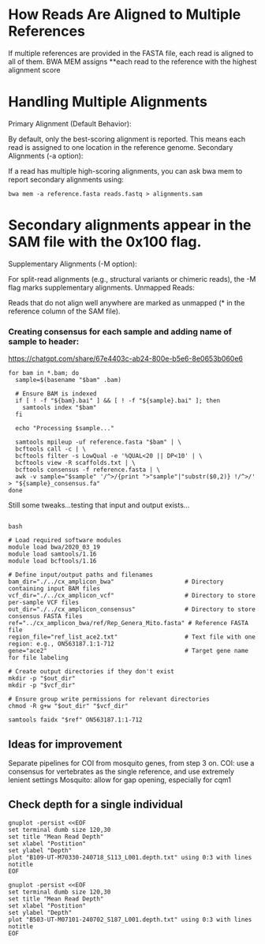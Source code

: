 # How Reads Are Aligned to Multiple References
If multiple references are provided in the FASTA file, each read is aligned to all of them.
BWA MEM assigns **each read to the reference with the highest alignment score

# Handling Multiple Alignments
Primary Alignment (Default Behavior):

By default, only the best-scoring alignment is reported.
This means each read is assigned to one location in the reference genome.
Secondary Alignments (-a option):

If a read has multiple high-scoring alignments, you can ask bwa mem to report secondary alignments using:
```
bwa mem -a reference.fasta reads.fastq > alignments.sam
```

# Secondary alignments appear in the SAM file with the 0x100 flag.
Supplementary Alignments (-M option):

For split-read alignments (e.g., structural variants or chimeric reads), the -M flag marks supplementary alignments.
Unmapped Reads:

Reads that do not align well anywhere are marked as unmapped (* in the reference column of the SAM file).


### Creating consensus for each sample and adding name of sample to header:
https://chatgpt.com/share/67e4403c-ab24-800e-b5e6-8e0653b060e6

```
for bam in *.bam; do
  sample=$(basename "$bam" .bam)

  # Ensure BAM is indexed
  if [ ! -f "${bam}.bai" ] && [ ! -f "${sample}.bai" ]; then
    samtools index "$bam"
  fi

  echo "Processing $sample..."

  samtools mpileup -uf reference.fasta "$bam" | \
  bcftools call -c | \
  bcftools filter -s LowQual -e '%QUAL<20 || DP<10' | \
  bcftools view -R scaffolds.txt | \
  bcftools consensus -f reference.fasta | \
  awk -v sample="$sample" '/^>/{print ">"sample"|"substr($0,2)} !/^>/' > "${sample}_consensus.fa"
done
```

Still some tweaks...testing that input and output exists...
```

bash

# Load required software modules
module load bwa/2020_03_19
module load samtools/1.16
module load bcftools/1.16

# Define input/output paths and filenames
bam_dir="./../cx_amplicon_bwa"                    # Directory containing input BAM files
vcf_dir="./../cx_amplicon_vcf"                    # Directory to store per-sample VCF files
out_dir="./../cx_amplicon_consensus"              # Directory to store consensus FASTA files
ref="../cx_amplicon_bwa/ref/Rep_Genera_Mito.fasta" # Reference FASTA file
region_file="ref_list_ace2.txt"                   # Text file with one region: e.g., ON563187.1:1-712
gene="ace2"                                       # Target gene name for file labeling

# Create output directories if they don't exist
mkdir -p "$out_dir"
mkdir -p "$vcf_dir"

# Ensure group write permissions for relevant directories
chmod -R g+w "$out_dir" "$vcf_dir"

samtools faidx "$ref" ON563187.1:1-712

```
## Ideas for improvement
Separate pipelines for COI from mosquito genes, from step 3 on.
COI: use a consensus for vertebrates as the single reference, and use extremely lenient settings
Mosquito: allow for gap opening, especially for cqm1 

## Check depth for a single individual
```
gnuplot -persist <<EOF
set terminal dumb size 120,30
set title "Mean Read Depth"
set xlabel "Postition"
set ylabel "Depth"
plot "B109-UT-M70330-240718_S113_L001.depth.txt" using 0:3 with lines notitle
EOF

gnuplot -persist <<EOF
set terminal dumb size 120,30
set title "Mean Read Depth"
set xlabel "Postition"
set ylabel "Depth"
plot "B503-UT-M07101-240702_S187_L001.depth.txt" using 0:3 with lines notitle
EOF
```
